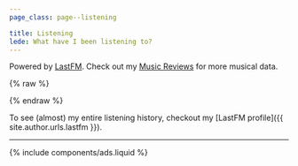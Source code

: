 ```yaml
---
page_class: page--listening

title: Listening
lede: What have I been listening to?
---
```


Powered by [LastFM](https://last.fm). Check out my [Music Reviews](/music) for more musical data.

<div id="listening" class="h-feed">
        <ol class="shelf  js-lastfm-feed" role="list">
    </ol>
</div>

{% raw %}
<script>
function timeSince(timeStamp) {
    var now = new Date(),
    secondsPast = (now.getTime() - timeStamp.getTime()) / 1000,
    relativeTime = 0;
    relativeTimeUnit = "second";

    if (secondsPast <= 86400) {
        if (secondsPast < 60) {
            relativeTime = parseInt(secondsPast);
            relativeTimeUnit = "second";
        }
        if (secondsPast < 3600) {
            relativeTime = parseInt(secondsPast/60);
            relativeTimeUnit = "minute";
        }
        else {
            relativeTime = parseInt(secondsPast/3600);
            relativeTimeUnit = "hour";
        }
        return `${relativeTime} ${relativeTimeUnit}${relativeTime != 1 ? "s" : ""} ago`;
    }
    else {
        day = timeStamp.getDate();
        month = timeStamp.toDateString().match(/ [a-zA-Z]*/)[0].replace(" ","");
        year = timeStamp.getFullYear() == now.getFullYear() ? "" :  " "  +timeStamp.getFullYear();
        return day + " " + month + year;
    }
}

(() => {
    const LASTFM_URL = "https://api.chrisburnell.com/lastfm/chrisburnell";
    const LASTFM_FEED = document.querySelector(".js-lastfm-feed");
    const LASTFM_TEMPLATE = `
<div class="h-cite  p-listen-of">
    <img class="last-fm__cover" src="{{ image }}" alt="">
    <h2 class="delta">
        <a href="{{ url }}" rel="external">
            <cite class="p-name  p-summary">{{ name }}</cite>
        </a>
    </h2>
    <div>
        <a class="h-cite" href="{{ artistURL }}" title="" rel="external">{{ artist }}</a>
    </div>
    <time class="dt-published" datetime="{{ datetime }}">{{ datetimeFriendly }}</time>
</div>
`;

    fetch(LASTFM_URL)
        .then(response => {
            if (response.ok) {
                return response;
            }
            else {
                let error = new Error(response.statusText);
                error.response = response;
                throw error;
            }
        })
        .then(response => response.json())
        .then(data => {
            // Success!
            for (let track of data) {
                let url = track["url"];
                let trackName = track["name"];
                let trackArtist = track["artist"]["name"];
                let trackArtistURL = track["artist"]["url"];
                let datetime = new Date();
                let datetimeFriendly = "🎶 <em>Listening now</em>";
                if (track.hasOwnProperty("date")) {
                    datetime.setTime(Number(track["date"]["uts"]) * 1000);
                    datetimeFriendly = `🎵 <em>${timeSince(datetime)}</em>`;
                }
                let image = track["image"][0]["#text"];

                datetime = datetime.toISOString();

                let listItem = document.createElement("li");
                listItem.className = "h-review";
                listItem.setAttribute("role", "listitem");
                listItem.innerHTML =
                    LASTFM_TEMPLATE
                        .replace(/{{ url }}/g, url)
                        .replace(/{{ name }}/g, trackName)
                        .replace(/{{ artist }}/g, trackArtist)
                        .replace(/{{ artistURL }}/g, trackArtistURL)
                        .replace(/{{ datetime }}/g, datetime)
                        .replace(/{{ datetimeFriendly }}/g, datetimeFriendly)
                        .replace(/{{ image }}/g, image);

                LASTFM_FEED.appendChild(listItem);
            }
        })
        .catch(error => {
            // Fail!
            console.error(`LastFM request status error: ${error}`);
        });
})();
</script>
{% endraw %}

To see (almost) my entire listening history, checkout my [LastFM profile]({{ site.author.urls.lastfm }}).

--------

{% include components/ads.liquid %}
